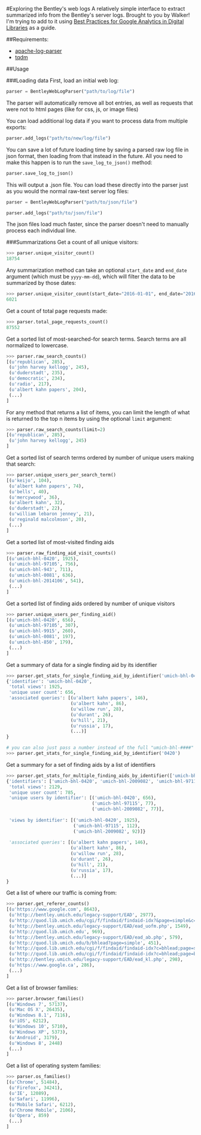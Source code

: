 #Exploring the Bentley's web logs
A relatively simple interface to extract summarized info from the Bentley's server logs. Brought to you by Walker! I'm trying to add to it using [Best Practices for Google Analytics in Digital Libraries](https://docs.google.com/document/d/1QmiLJEZXGAY-s7BG_nyF6EUAqcyH0mhQ7j2VPpLpxCQ/edit#) as a guide.

##Requirements:

* [apache-log-parser](https://github.com/rory/apache-log-parser)
* [tqdm](https://github.com/noamraph/tqdm)

##Usage

###Loading data
First, load an initial web log:
```python
parser = BentleyWebLogParser("path/to/log/file")
```

The parser will automatically remove all bot entries, as well as requests that were not to html pages (like for css, js, or image files)

You can load additional log data if you want to process data from multiple exports:
```python
parser.add_logs("path/to/new/log/file")
```

You can save a lot of future loading time by saving a parsed raw log file in json format, then loading from that instead 
in the future. All you need to make this happen is to run the ```save_log_to_json()``` method:
```python
parser.save_log_to_json()
```

This will output a .json file. You can load these directly into the parser just as you would the normal raw-text server log files:
```python
parser = BentleyWebLogParser("path/to/json/file")

parser.add_logs("path/to/json/file")
```

The json files load much faster, since the parser doesn't need to manually process each individual line.


###Summarizations
Get a count of all unique visitors:
```python
>>> parser.unique_visitor_count()
18754
```

Any summarization method can take an optional ```start_date``` and ```end_date``` argument (which must be ```yyyy-mm-dd```), which will filter the data to be summarized by those dates:
```python
>>> parser.unique_visitor_count(start_date="2016-01-01", end_date="2016-01-15")
6021
```

Get a count of total page requests made:
```python
>>> parser.total_page_requests_count()
87552
```

Get a sorted list of most-searched-for search terms. Search terms are all normalized to lowercase.
```python
>>> parser.raw_search_counts()
[(u'republican', 285),
 (u'john harvey kellogg', 245),
 (u'duderstadt', 235),
 (u'democratic', 234),
 (u'radio', 217),
 (u'albert kahn papers', 204),
 (...)
]
```

For any method that returns a list of items, you can limit the length of what is returned to the top n items by using the optional ```limit``` argument:
```python
>>> parser.raw_search_counts(limit=2)
[(u'republican', 285),
 (u'john harvey kellogg', 245)
]
```

Get a sorted list of search terms ordered by number of unique users making that search:
```python
>>> parser.unique_users_per_search_term()
[(u'keijo', 104),
 (u'albert kahn papers', 74),
 (u'bells', 40),
 (u'mercywood', 36),
 (u'albert kahn', 32),
 (u'duderstadt', 22),
 (u'william lebaron jenney', 21),
 (u'reginald malcolmson', 20),
 (...)
]
```

Get a sorted list of most-visited finding aids
```python
>>> parser.raw_finding_aid_visit_counts()
[(u'umich-bhl-0420', 1925),
 (u'umich-bhl-97105', 756),
 (u'umich-bhl-943', 711),
 (u'umich-bhl-0081', 636),
 (u'umich-bhl-2014106', 541),
 (...)
]
```

Get a sorted list of finding aids ordered by number of unique visitors
```python
>>> parser.unique_users_per_finding_aid()
[(u'umich-bhl-0420', 656),
 (u'umich-bhl-97105', 307),
 (u'umich-bhl-9915', 260),
 (u'umich-bhl-0081', 197),
 (u'umich-bhl-850', 179),
 (...)
]
```

Get a summary of data for a single finding aid by its identifier
```python
>>> parser.get_stats_for_single_finding_aid_by_identifier('umich-bhl-0420')
{'identifier': 'umich-bhl-0420',
 'total views': 1925,
 'unique user count': 656,
 'associated queries': [(u'albert kahn papers', 146),
                        (u'albert kahn', 86),
                        (u'willow run', 28),
                        (u'durant', 26),
                        (u'hill', 21),
                        (u'russia', 17),
                        (...)]
}

# you can also just pass a number instead of the full "umich-bhl-####" string, eg:
>>> parser.get_stats_for_single_finding_aid_by_identifier('0420')
```

Get a summary for a set of finding aids by a list of identifiers
```python
>>> parser.get_stats_for_multiple_finding_aids_by_identifier(['umich-bhl-0420', 'umich-bhl-2009082', 'umich-bhl-97115'])
{'identifiers': ['umich-bhl-0420', 'umich-bhl-2009082', 'umich-bhl-97115'],
 'total views': 2129,
 'unique user count': 785,
 'unique users by identifier': [('umich-bhl-0420', 656),
                                ('umich-bhl-97115', 77),
                                ('umich-bhl-2009082', 77)],
 
 'views by identifier': [('umich-bhl-0420', 1925),
                         ('umich-bhl-97115', 112),
                         ('umich-bhl-2009082', 92)]}
 
 'associated queries': [(u'albert kahn papers', 146),
                        (u'albert kahn', 86),
                        (u'willow run', 28),
                        (u'durant', 26),
                        (u'hill', 21),
                        (u'russia', 17),
                        (...)]
}
```

Get a list of where our traffic is coming from:
```python
>>> parser.get_referer_counts()
[(u'https://www.google.com', 8643),
 (u'http://bentley.umich.edu/legacy-support/EAD', 2977),
 (u'http://quod.lib.umich.edu/cgi/f/findaid/findaid-idx?&page=simple&c=bhlead', 1964),
 (u'http://bentley.umich.edu/legacy-support/EAD/ead_uofm.php', 1549),
 (u'http://quod.lib.umich.edu', 969),
 (u'http://bentley.umich.edu/legacy-support/EAD/ead_ab.php', 579),
 (u'http://quod.lib.umich.edu/b/bhlead?page=simple', 451),
 (u'http://quod.lib.umich.edu/cgi/f/findaid/findaid-idx?c=bhlead;page=simple', 344),
 (u'http://quod.lib.umich.edu/cgi/f/findaid/findaid-idx?c=bhlead;page=boolean', 301),
 (u'http://bentley.umich.edu/legacy-support/EAD/ead_kl.php', 298),
 (u'https://www.google.ca', 286),
 (...)
]
```

Get a list of browser families:
```python
>>> parser.browser_families()
[(u'Windows 7', 57137), 
 (u'Mac OS X', 26435), 
 (u'Windows 8.1', 7116),
 (u'iOS', 6212), 
 (u'Windows 10', 5710), 
 (u'Windows XP', 5373), 
 (u'Android', 3179), 
 (u'Windows 8', 2448)
 (...)
]
```

Get a list of operating system families:
```python
>>> parser.os_families()
[(u'Chrome', 51484), 
 (u'Firefox', 34241), 
 (u'IE', 12089), 
 (u'Safari', 11996), 
 (u'Mobile Safari', 6212), 
 (u'Chrome Mobile', 2106), 
 (u'Opera', 859)
 (...)
]
```
